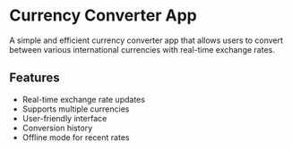 # Currency Converter App

A simple and efficient currency converter app that allows users to convert between various international currencies with real-time exchange rates.

## Features

- Real-time exchange rate updates
- Supports multiple currencies
- User-friendly interface
- Conversion history
- Offline mode for recent rates
